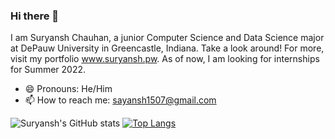 ### Hi there 👋

<!--
**suryanshchauhan/suryanshchauhan** is a ✨ _special_ ✨ repository because its `README.md` (this file) appears on your GitHub profile.

Here are some ideas to get you started:

- 🔭 I’m currently working on ...
- 🌱 I’m currently learning ...
- 👯 I’m looking to collaborate on ...
- 🤔 I’m looking for help with ...
- 💬 Ask me about ...
- 📫 How to reach me: ...
- 😄 Pronouns: ...
- ⚡ Fun fact: ...
-->

I am Suryansh Chauhan, a junior Computer Science and Data Science major at DePauw University in Greencastle, Indiana. Take a look around! For more, visit my portfolio www.suryansh.pw. As of now, I am looking for internships for Summer 2022.

- 😄 Pronouns: He/Him
- 📫 How to reach me: sayansh1507@gmail.com 

![Suryansh's GitHub stats](https://github-readme-stats.vercel.app/api?username=suryanshchauhan&theme=dark&show_icons=true)
[![Top Langs](https://github-readme-stats.vercel.app/api/top-langs/?username=suryanshchauhan&layout=compact)](https://github.com/anuraghazra/github-readme-stats)
